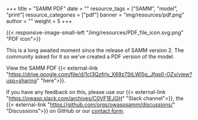 +++
title = "SAMM PDF"
date = ""
resource_tags = ["SAMM", "model", "print"]
resource_categories = ["pdf"]
banner = "img/resources/pdf.png"
author = ""
weight = 5
+++

{{< responsive-image-small-left  "/img/resources/PDF_file_icon.svg.png" "PDF icon">}}

This is a long awaited moment since the release of SAMM version 2. The community asked for it so we've created a PDF version of the model.

View the SAMM PDF {{< external-link "https://drive.google.com/file/d/1cI3Qzfrly_X89z7StLWI5p_Jfqs0-OZv/view?usp=sharing" "here">}}.

If you have any feedback on this, please use our {{< external-link "https://owasp.slack.com/archives/C0VF1EJGH" "Slack channel">}}, the {{< external-link "https://github.com/orgs/owaspsamm/discussions/" "Discussions">}} on GitHub or our [contact form](/contact).